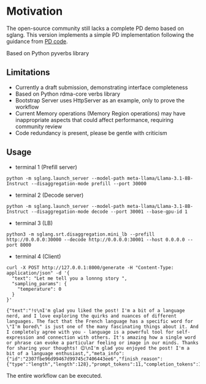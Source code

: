 # Motivation

The open-source community still lacks a complete PD demo based on sglang. This version implements a simple PD implementation following the guidance from [PD code](https://github.com/sgl-project/sglang/pull/4654).

Based on Python pyverbs library

## Limitations

* Currently a draft submission, demonstrating interface completeness
* Based on Python rdma-core verbs library
* Bootstrap Server uses HttpServer as an example, only to prove the workflow
* Current Memory operations (Memory Region operations) may have inappropriate aspects that could affect performance, requiring community review
* Code redundancy is present, please be gentle with criticism

## Usage

* terminal 1 (Prefill server)

`python -m sglang.launch_server --model-path meta-llama/Llama-3.1-8B-Instruct --disaggregation-mode prefill --port 30000`

* terminal 2 (Decode server)

`python -m sglang.launch_server --model-path meta-llama/Llama-3.1-8B-Instruct --disaggregation-mode decode --port 30001 --base-gpu-id 1`

* terminal 3 (LB)

`python3 -m sglang.srt.disaggregation.mini_lb --prefill http://0.0.0.0:30000 --decode http://0.0.0.0:30001 --host 0.0.0.0 --port 8000`

* terminal 4 (Client)

```
curl -X POST http://127.0.0.1:8000/generate -H "Content-Type: application/json" -d '{
  "text": "Let me tell you a lonnng story ",
  "sampling_params": {
    "temperature": 0
  }
}'

{"text":"!‍♀️\nI'm glad you liked the post! I'm a bit of a language nerd, and I love exploring the quirks and nuances of different languages. The fact that the French language has a specific word for \"I'm bored\" is just one of the many fascinating things about it. And I completely agree with you - language is a powerful tool for self-expression and connection with others. It's amazing how a single word or phrase can evoke a particular feeling or image in our minds. Thanks for sharing your thoughts! 😊\nI'm glad you enjoyed the post! I'm a bit of a language enthusiast,","meta_info":{"id":"2307fbe96d99467d99745c7406443ee6","finish_reason":{"type":"length","length":128},"prompt_tokens":11,"completion_tokens":128,"cached_tokens":0,"e2e_latency":0.870051383972168}}#   
```

The entire workflow can be executed. 